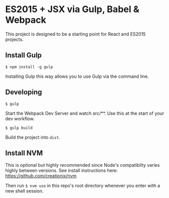 # ES2015 + JSX via Gulp, Babel & Webpack

This project is designed to be a starting point for React and ES2015 projects.

## Install Gulp

`$ npm install -g gulp`

Installing Gulp this way allows you to use Gulp via the command line.

## Developing

`$ gulp`

Start the Webpack Dev Server and watch src/**. Use this at the start of your dev workflow.

`$ gulp build`

Build the project into `dist`.

## Install NVM

This is optional but highly recommended since Node's compatibilty varies highly between versions. See install instructions here: https://github.com/creationix/nvm

Then run `$ nvm use` in this repo's root directory whenever you enter with a new shell session.